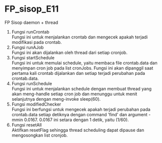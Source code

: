 # FP_sisop_E11
FP Sisop daemon + thread
1. Fungsi runCrontab<br>
Fungsi ini untuk menjalankan crontab dan mengecek apakah terjadi modifikasi pada crontab.
2. Fungsi runAJob<br>
Fungsi ini akan dijalankan oleh thread dari setiap cronjob.
3. Fungsi startSchedule<br>
Fungsi ini untuk memulai schedule, yaitu membaca file crontab.data dan menyimpan cron job pada list cronJobs. Fungsi ini akan dipanggil saat pertama kali crontab dijalankan dan setiap terjadi perubahan pada crontab.data.
4. Fungsi runSchedule<br>
Fungsi ini untuk menjalankan schedule dengan membuat thread yang akan meng-handle setiap cron job dan menunggu untuk menit selanjutnya dengan meng-invoke sleep(60).
5. Fungsi modifiedChecker<br>
Fungsi ini berfungsi untuk mengecek apakah terjadi perubahan pada crontab.data setiap detiknya dengan command 'find' dan argument -mmin 0.0167. 0.0167 ini setara dengan 1 detik, yaitu (1/60).
6. Fungsi resetAll<br>
Aktifkan resetFlag sehingga thread scheduling dapat dipause dan mengosongkan list cronjob.
